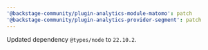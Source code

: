 ```yaml
---
'@backstage-community/plugin-analytics-module-matomo': patch
'@backstage-community/plugin-analytics-provider-segment': patch
---
```


Updated dependency `@types/node` to `22.10.2`.
